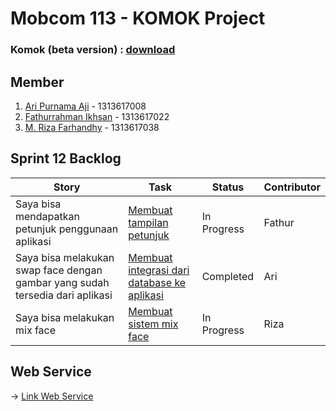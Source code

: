 # Mobcom 113 - KOMOK Project

### Komok (beta version) : [download](https://github.com/rubischoco/KOMOKProject/blob/sprint11/KOMOK-beta.apk)

## Member
1. [Ari Purnama Aji](https://github.com/AriPurnamaAji) - 1313617008
2. [Fathurrahman Ikhsan](https://github.com/rubischoco) - 1313617022
3. [M. Riza Farhandhy](https://github.com/MRizaF) - 1313617038

## Sprint 12 Backlog

| Story | Task | Status | Contributor |
|-------|------|--------|-------------|
| Saya bisa mendapatkan petunjuk penggunaan aplikasi | [Membuat tampilan petunjuk](https://github.com/rubischoco/KOMOKProject/issues/22) | In Progress | Fathur |
| Saya bisa melakukan swap face dengan gambar yang sudah tersedia dari aplikasi | [Membuat integrasi dari database ke aplikasi](https://github.com/rubischoco/KOMOKProject/issues/26)| Completed | Ari |
| Saya bisa melakukan mix face | [Membuat sistem mix face](https://github.com/rubischoco/KOMOKProject/issues/28)| In Progress | Riza |

## Web Service
-> [Link Web Service](https://github.com/rubischoco/KOMOKProject_2)
